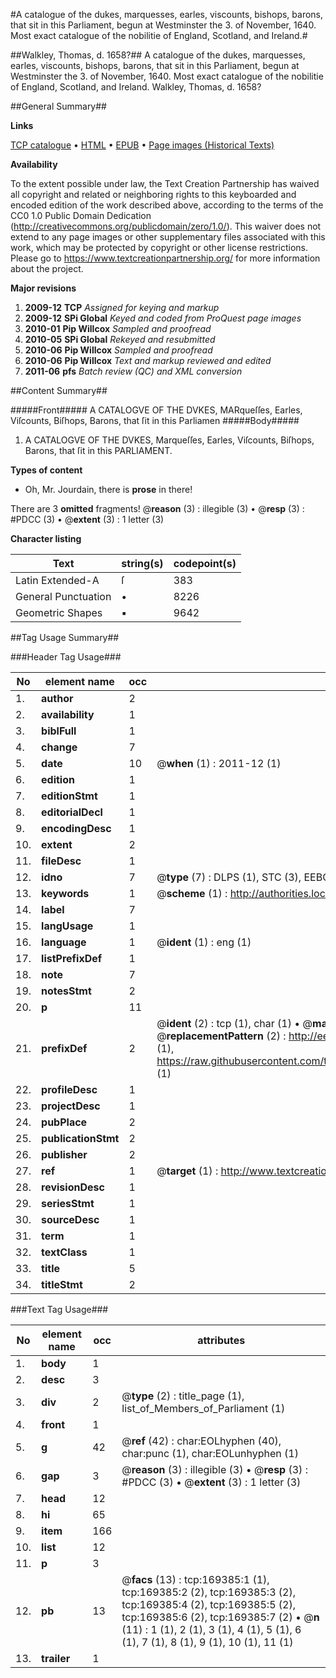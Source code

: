 #A catalogue of the dukes, marquesses, earles, viscounts, bishops, barons, that sit in this Parliament, begun at Westminster the 3. of November, 1640. Most exact catalogue of the nobilitie of England, Scotland, and Ireland.#

##Walkley, Thomas, d. 1658?##
A catalogue of the dukes, marquesses, earles, viscounts, bishops, barons, that sit in this Parliament, begun at Westminster the 3. of November, 1640.
Most exact catalogue of the nobilitie of England, Scotland, and Ireland.
Walkley, Thomas, d. 1658?

##General Summary##

**Links**

[TCP catalogue](http://www.ota.ox.ac.uk/tcp/)  • 
[HTML](http://tei.it.ox.ac.uk/tcp/Texts-HTML/free/A73/A73930.html)  • 
[EPUB](http://tei.it.ox.ac.uk/tcp/Texts-EPUB/free/A73/A73930.epub) • 
[Page images (Historical Texts)](https://historicaltexts.jisc.ac.uk/eebo-99870903e)

**Availability**

To the extent possible under law, the Text Creation Partnership has waived all copyright and related or neighboring rights to this keyboarded and encoded edition of the work described above, according to the terms of the CC0 1.0 Public Domain Dedication (http://creativecommons.org/publicdomain/zero/1.0/). This waiver does not extend to any page images or other supplementary files associated with this work, which may be protected by copyright or other license restrictions. Please go to https://www.textcreationpartnership.org/ for more information about the project.

**Major revisions**

1. __2009-12__ __TCP__ *Assigned for keying and markup*
1. __2009-12__ __SPi Global__ *Keyed and coded from ProQuest page images*
1. __2010-01__ __Pip Willcox__ *Sampled and proofread*
1. __2010-05__ __SPi Global__ *Rekeyed and resubmitted*
1. __2010-06__ __Pip Willcox__ *Sampled and proofread*
1. __2010-06__ __Pip Willcox__ *Text and markup reviewed and edited*
1. __2011-06__ __pfs__ *Batch review (QC) and XML conversion*

##Content Summary##

#####Front#####
A CATALOGVE OF THE DVKES, MARqueſſes, Earles, Viſcounts, Biſhops, Barons, that ſit in this Parliamen
#####Body#####

1. A CATALOGVE OF THE DVKES, Marqueſſes, Earles, Viſcounts, Biſhops, Barons, that ſit in this PARLIAMENT.

**Types of content**

  * Oh, Mr. Jourdain, there is **prose** in there!

There are 3 **omitted** fragments! 
 @__reason__ (3) : illegible (3)  •  @__resp__ (3) : #PDCC (3)  •  @__extent__ (3) : 1 letter (3)

**Character listing**


|Text|string(s)|codepoint(s)|
|---|---|---|
|Latin Extended-A|ſ|383|
|General Punctuation|•|8226|
|Geometric Shapes|▪|9642|

##Tag Usage Summary##

###Header Tag Usage###

|No|element name|occ|attributes|
|---|---|---|---|
|1.|__author__|2||
|2.|__availability__|1||
|3.|__biblFull__|1||
|4.|__change__|7||
|5.|__date__|10| @__when__ (1) : 2011-12 (1)|
|6.|__edition__|1||
|7.|__editionStmt__|1||
|8.|__editorialDecl__|1||
|9.|__encodingDesc__|1||
|10.|__extent__|2||
|11.|__fileDesc__|1||
|12.|__idno__|7| @__type__ (7) : DLPS (1), STC (3), EEBO-CITATION (1), PROQUEST (1), VID (1)|
|13.|__keywords__|1| @__scheme__ (1) : http://authorities.loc.gov/ (1)|
|14.|__label__|7||
|15.|__langUsage__|1||
|16.|__language__|1| @__ident__ (1) : eng (1)|
|17.|__listPrefixDef__|1||
|18.|__note__|7||
|19.|__notesStmt__|2||
|20.|__p__|11||
|21.|__prefixDef__|2| @__ident__ (2) : tcp (1), char (1)  •  @__matchPattern__ (2) : ([0-9\-]+):([0-9IVX]+) (1), (.+) (1)  •  @__replacementPattern__ (2) : http://eebo.chadwyck.com/downloadtiff?vid=$1&page=$2 (1), https://raw.githubusercontent.com/textcreationpartnership/Texts/master/tcpchars.xml#$1 (1)|
|22.|__profileDesc__|1||
|23.|__projectDesc__|1||
|24.|__pubPlace__|2||
|25.|__publicationStmt__|2||
|26.|__publisher__|2||
|27.|__ref__|1| @__target__ (1) : http://www.textcreationpartnership.org/docs/. (1)|
|28.|__revisionDesc__|1||
|29.|__seriesStmt__|1||
|30.|__sourceDesc__|1||
|31.|__term__|1||
|32.|__textClass__|1||
|33.|__title__|5||
|34.|__titleStmt__|2||


###Text Tag Usage###

|No|element name|occ|attributes|
|---|---|---|---|
|1.|__body__|1||
|2.|__desc__|3||
|3.|__div__|2| @__type__ (2) : title_page (1), list_of_Members_of_Parliament (1)|
|4.|__front__|1||
|5.|__g__|42| @__ref__ (42) : char:EOLhyphen (40), char:punc (1), char:EOLunhyphen (1)|
|6.|__gap__|3| @__reason__ (3) : illegible (3)  •  @__resp__ (3) : #PDCC (3)  •  @__extent__ (3) : 1 letter (3)|
|7.|__head__|12||
|8.|__hi__|65||
|9.|__item__|166||
|10.|__list__|12||
|11.|__p__|3||
|12.|__pb__|13| @__facs__ (13) : tcp:169385:1 (1), tcp:169385:2 (2), tcp:169385:3 (2), tcp:169385:4 (2), tcp:169385:5 (2), tcp:169385:6 (2), tcp:169385:7 (2)  •  @__n__ (11) : 1 (1), 2 (1), 3 (1), 4 (1), 5 (1), 6 (1), 7 (1), 8 (1), 9 (1), 10 (1), 11 (1)|
|13.|__trailer__|1||

